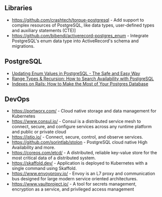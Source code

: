 ## Libraries

 * https://github.com/crashtech/torque-postgresql - Add support to complex resources of PostgreSQL, like data types, user-defined types and auxiliary statements (CTE)]
 * https://github.com/bibendi/activerecord-postgres_enum - Integrate PostgreSQL's enum data type into ActiveRecord's schema and migrations.


## PostgreSQL

 * [Updating Enum Values in PostgreSQL - The Safe and Easy Way](https://blog.yo1.dog/updating-enum-values-in-postgresql-the-safe-and-easy-way/)
 * [Range Types & Recursion: How to Search Availability with PostgreSQL](https://info.crunchydata.com/blog/range-types-recursion-how-to-search-availability-with-postgresql)
 * [Indexes on Rails: How to Make the Most of Your Postgres Database](https://karolgalanciak.com/blog/2018/08/19/indexes-on-rails-how-to-make-the-most-of-your-postgres-database/)

## DevOps

 * https://portworx.com/ - Cloud native storage and data management for Kubernetes
 * https://www.consul.io/ - Consul is a distributed service mesh to connect, secure, and configure services across any runtime platform and public or private cloud
 * https://istio.io/ - Connect, secure, control, and observe services.
 * https://github.com/sorintlab/stolon - PostgreSQL cloud native High Availability and more.
 * https://coreos.com/etcd/ - A distributed, reliable key-value store for the most critical data of a distributed system.
 * https://skaffold.dev/ - Application is deployed to Kubernetes with a single command using Skaffold.
 * https://www.envoyproxy.io/ - Envoy is an L7 proxy and communication bus designed for large modern service oriented architectures. 
 * https://www.vaultproject.io/ - A tool for secrets management, encryption as a service, and privileged access management
